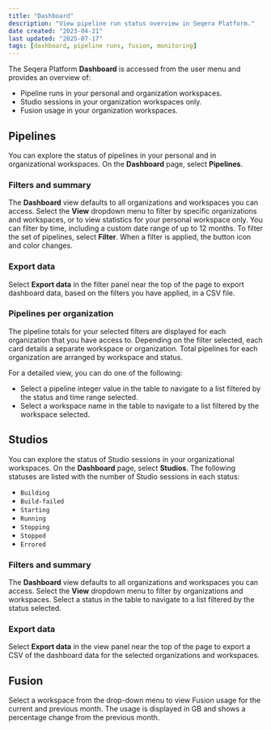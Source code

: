 ```yaml
---
title: "Dashboard"
description: "View pipeline run status overview in Seqera Platform."
date created: "2023-04-21"
last updated: "2025-07-17"
tags: [dashboard, pipeline runs, fusion, monitoring]
---
```


The Seqera Platform **Dashboard** is accessed from the user menu and provides an overview of:

- Pipeline runs in your personal and organization workspaces.
- Studio sessions in your organization workspaces only.
- Fusion usage in your organization workspaces.

## Pipelines

You can explore the status of pipelines in your personal and in organizational workspaces. On the **Dashboard** page, select **Pipelines**.

### Filters and summary

The **Dashboard** view defaults to all organizations and workspaces you can access. Select the **View** dropdown menu to filter by specific organizations and workspaces, or to view statistics for your personal workspace only. You can filter by time, including a custom date range of up to 12 months. To filter the set of pipelines, select **Filter**. When a filter is applied, the button icon and color changes.

### Export data

Select **Export data** in the filter panel near the top of the page to export dashboard data, based on the filters you have applied, in a CSV file.

### Pipelines per organization

The pipeline totals for your selected filters are displayed for each organization that you have access to. Depending on the filter selected, each card details a separate workspace or organization. Total pipelines for each organization are arranged by workspace and status.

For a detailed view, you can do one of the following:

- Select a pipeline integer value in the table to navigate to a list filtered by the status and time range selected.
- Select a workspace name in the table to navigate to a list filtered by the workspace selected.

## Studios

You can explore the status of Studio sessions in your organizational workspaces. On the **Dashboard** page, select **Studios**. The following statuses are listed with the number of Studio sessions in each status:

- `Building`
- `Build-failed`
- `Starting`
- `Running`
- `Stopping`
- `Stopped`
- `Errored`

### Filters and summary

The **Dashboard** view defaults to all organizations and workspaces you can access. Select the **View** dropdown menu to filter by organizations and workspaces. Select a status in the table to navigate to a list filtered by the status selected.

### Export data

Select **Export data** in the view panel near the top of the page to export a CSV of the dashboard data for the selected organizations and workspaces.

## Fusion

Select a workspace from the drop-down menu to view Fusion usage for the current and previous month. The usage is displayed in GB and shows a percentage change from the previous month.

<!-- links -->
[ds]: ../studios/overview
